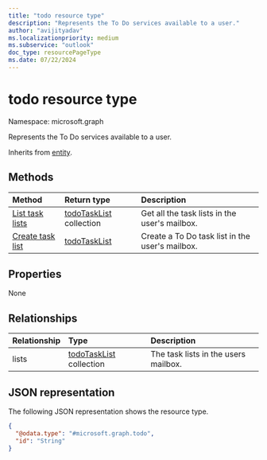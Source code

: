 ```yaml
---
title: "todo resource type"
description: "Represents the To Do services available to a user."
author: "avijityadav"
ms.localizationpriority: medium
ms.subservice: "outlook"
doc_type: resourcePageType
ms.date: 07/22/2024
---
```


# todo resource type

Namespace: microsoft.graph

Represents the To Do services available to a user.

Inherits from [entity](../resources/entity.md).

## Methods
|Method|Return type|Description|
|:---|:---|:---|
|[List task lists](../api/todo-list-lists.md) | [todoTaskList](todotasklist.md) collection | Get all the task lists in the user's mailbox. |
|[Create task list](../api/todo-post-lists.md) | [todoTaskList](todotasklist.md) | Create a To Do task list in the user's mailbox. |

## Properties
None

## Relationships
|Relationship|Type|Description|
|:---|:---|:---|
|lists|[todoTaskList](../resources/todotasklist.md) collection| The task lists in the users mailbox. |

## JSON representation
The following JSON representation shows the resource type.
<!-- {
  "blockType": "resource",
  "keyProperty": "id",
  "@odata.type": "microsoft.graph.todo",
  "baseType": "microsoft.graph.entity",
  "openType": false
}
-->
``` json
{
  "@odata.type": "#microsoft.graph.todo",
  "id": "String"
}
```



